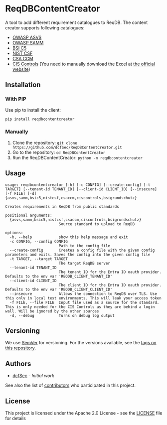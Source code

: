 # ReqDBContentCreator

A tool to add different requirement catalogues to ReqDB. The content creator supports following catalogues:
* [OWASP ASVS](https://owasp.org/www-project-application-security-verification-standard/)
* [OWASP SAMM](https://owasp.org/www-project-samm/)
* [BSI C5](https://www.bsi.bund.de/EN/Themen/Unternehmen-und-Organisationen/Informationen-und-Empfehlungen/Empfehlungen-nach-Angriffszielen/Cloud-Computing/Kriterienkatalog-C5/kriterienkatalog-c5_node.html)
* [NIST CSF](https://www.nist.gov/cyberframework)
* [CSA CCM](https://cloudsecurityalliance.org/research/cloud-controls-matrix)
* [CIS Controls](https://www.cisecurity.org/controls) (You need to manually download the Excel at [the official website](https://learn.cisecurity.org/cis-controls-download))

## Installation

### With PIP

Use pip to install the client:

```bash
pip install reqdbcontentcreator
```

### Manually

1. Clone the repository: `git clone https://github.com/dcfSec/ReqDBContentCreator.git`
2. Go to the repository: `cd ReqDBContentCreator`
3. Run the ReqDBContentCreator: `python -m reqdbcontentcreator`

## Usage

```
usage: reqdbcontentcreator [-h] [-c CONFIG] [--create-config] [-t TARGET] [--tenant-id TENANT_ID] [--client-id CLIENT_ID] [--insecure] [-f FILE] [-d] {asvs,samm,bsic5,nistcsf,csaccm,ciscontrols,bsigrundschutz}

Creates requirements in ReqDB from public standards

positional arguments:
  {asvs,samm,bsic5,nistcsf,csaccm,ciscontrols,bsigrundschutz}
                        Source standard to upload to ReqDB

options:
  -h, --help            show this help message and exit
  -c CONFIG, --config CONFIG
                        Path to the config file
  --create-config       Creates a config file with the given config parameters and exits. Saves the config into the given config file
  -t TARGET, --target TARGET
                        The target ReqDB server
  --tenant-id TENANT_ID
                        The tenant ID for the Entra ID oauth provider. Defaults to the env var 'REQDB_CLIENT_TENANT_ID'
  --client-id CLIENT_ID
                        The client ID for the Entra ID oauth provider. Defaults to the env var 'REQDB_CLIENT_CLIENT_ID'
  --insecure            Allows the connection to ReqDB over TLS. Use this only in local test environments. This will leak your access token
  -f FILE, --file FILE  Input file used as a source for the standard. This is only needed for the CIS Controls as they are behind a login wall. Will be ignored by the other sources
  -d, --debug           Turns on debug log output
```

## Versioning

We use [SemVer](http://semver.org/) for versioning. For the versions available, see the [tags on this repository](https://github.com/dcfSec/ReqDB/tags). 

## Authors

 * [dcfSec](https://github.com/dcfSec) - *Initial work*

See also the list of [contributors](https://github.com/dcfSec/ReqDB-PyClient/contributors) who participated in this project.

## License

This project is licensed under the Apache 2.0 License - see the [LICENSE](LICENSE) file for details